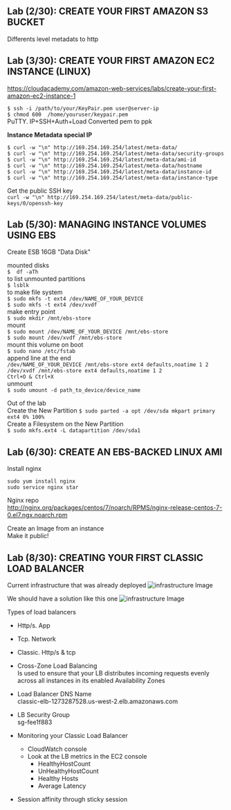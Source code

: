 ## Lab (2/30): CREATE YOUR FIRST AMAZON S3 BUCKET

Differents level metadats to http

## Lab (3/30): CREATE YOUR FIRST AMAZON EC2 INSTANCE (LINUX)
https://cloudacademy.com/amazon-web-services/labs/create-your-first-amazon-ec2-instance-1  

`$ ssh -i /path/to/your/KeyPair.pem user@server-ip`  
`$ chmod 600  /home/youruser/keypair.pem`  
PuTTY. IP+SSH+Auth+Load Converted pem to ppk  

**Instance Metadata special IP**  
```
$ curl -w "\n" http://169.254.169.254/latest/meta-data/
$ curl -w "\n" http://169.254.169.254/latest/meta-data/security-groups
$ curl -w "\n" http://169.254.169.254/latest/meta-data/ami-id
$ curl -w "\n" http://169.254.169.254/latest/meta-data/hostname
$ curl -w "\n" http://169.254.169.254/latest/meta-data/instance-id
$ curl -w "\n" http://169.254.169.254/latest/meta-data/instance-type
```

Get the public SSH key  
`curl -w "\n" http://169.254.169.254/latest/meta-data/public-keys/0/openssh-key`


## Lab (5/30): MANAGING INSTANCE VOLUMES USING EBS

Create ESB 16GB "Data Disk"

mounted disks  
`$  df -aTh`  
to list unmounted partitions  
`$ lsblk`  
to make file system  
`$ sudo mkfs -t ext4 /dev/NAME_OF_YOUR_DEVICE`  
`$ sudo mkfs -t ext4 /dev/xvdf`  
make entry point  
`$ sudo mkdir /mnt/ebs-store`  
mount  
`$ sudo mount /dev/NAME_OF_YOUR_DEVICE /mnt/ebs-store`  
`$ sudo mount /dev/xvdf /mnt/ebs-store`  
mount this volume on boot  
`$ sudo nano /etc/fstab`  
append line at the end  
`/dev/NAME_OF_YOUR_DEVICE /mnt/ebs-store ext4 defaults,noatime 1 2`  
`/dev/xvdf /mnt/ebs-store ext4 defaults,noatime 1 2`  
`Ctrl+O & Ctrl+X`  
unmount  
`$ sudo umount -d path_to_device/device_name`


Out of the lab  
Create the New Partition
`$ sudo parted -a opt /dev/sda mkpart primary ext4 0% 100%`  
Create a Filesystem on the New Partition  
`$ sudo mkfs.ext4 -L datapartition /dev/sda1`  


## Lab (6/30): CREATE AN EBS-BACKED LINUX AMI

Install nginx
```
sudo yum install nginx
sudo service nginx star
```
Nginx repo  
http://nginx.org/packages/centos/7/noarch/RPMS/nginx-release-centos-7-0.el7.ngx.noarch.rpm   

Create an Image from an instance  
Make it public!  


## Lab (8/30): CREATING YOUR FIRST CLASSIC LOAD BALANCER

Current infrastructure that was already deployed
![infrastructure Image](https://github.com/maxaldunate/aws-training/blob/master/certified-developer-foundations-course/labs/CREATING-YOUR-FIRST-CLASSIC-LOAD-BALANCER-01.png)

We should have a solution like this one
![infrastructure Image](https://github.com/maxaldunate/aws-training/blob/master/certified-developer-foundations-course/labs/CREATING-YOUR-FIRST-CLASSIC-LOAD-BALANCER-02.png)

Types of load balancers
* Http/s. App
* Tcp. Network
* Classic. Http/s & tcp

* Cross-Zone Load Balancing  
  Is used to ensure that your LB distributes incoming requests evenly across all instances in its enabled Availability Zones  

* Load Balancer DNS Name  
  classic-elb-1273287528.us-west-2.elb.amazonaws.com   

* LB Security Group   
  sg-fee1f883

* Monitoring your Classic Load Balancer  
  * CloudWatch console
  * Look at the LB metrics in the EC2 console
    * HealthyHostCount
	* UnHealthyHostCount 
	* Healthy Hosts
	* Average Latency

* Session affinity through sticky session

	
	



